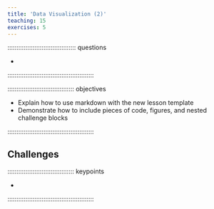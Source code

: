 ```yaml
---
title: 'Data Visualization (2)'
teaching: 15
exercises: 5
---
```


:::::::::::::::::::::::::::::::::::::: questions 

- 

::::::::::::::::::::::::::::::::::::::::::::::::

::::::::::::::::::::::::::::::::::::: objectives

- Explain how to use markdown with the new lesson template
- Demonstrate how to include pieces of code, figures, and nested challenge blocks

::::::::::::::::::::::::::::::::::::::::::::::::



## Challenges

::::::::::::::::::::::::::::::::::::: keypoints 

-

::::::::::::::::::::::::::::::::::::::::::::::::

